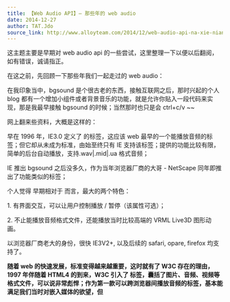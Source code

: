 ```yaml
---
title: 【Web Audio API】— 那些年的 web audio
date: 2014-12-27
author: TAT.Jdo
source_link: http://www.alloyteam.com/2014/12/web-audio-api-na-xie-nian-di-web-audio/
---
```


这主题主要是早期对 web audio api 的一些尝试，这里整理一下以便以后翻阅，如有错误，诚请指正。

在这之前，先回顾一下那些年我们一起走过的 web audio：

**<bgsound>**

在我印象当中，bgsound 是个很古老的东西，接触互联网之后，那时兴起的个人 blog 都有一个增加小组件或者背景音乐的功能，就是允许你贴入一段代码来实现，那是我最早接触 bgsound 的时候；当然那时也只是会 ctrl+c/v \~~

网上翻来些资料，大概是这样的：

早在 1996 年，IE3.0 定义了<bgsound> 的标签，这应该 web 最早的一个能播放音频的标签；但它却从未成为标准，由始至终只有 IE 支持该标签；提供的功能比较有限，简单的后台自动播放，支持.wav|.mid|.ua 格式音频；

**<embed>**

IE 推出 bgsound 之后没多久，作为当年浏览器厂商的大哥 - NetScape 同年即推出了功能类似的标签<embed>；

个人觉得<embed> 早期相对于<bgsound> 而言，最大的两个特色：

1. 有界面交互，可以让用户控制播放 / 暂停（该属性可选）；

2. 不止能播放音频格式文件，还能播放当时比较高端的 VRML Live3D 图形动画。

以浏览器厂商老大的身份，很快 IE3V2+, 以及后续的 safari, opare, firefox 均支持了<embed>。

**<object>**

随着 web 的快速发展，标准变得越来越重要，这时就有了 W3C 存在的理由，1997 年伴随着 HTML4 的到来，W3C 引入了<object> 标签，囊括了图片、音频、视频等格式文件，可以说非常彪悍；作为第一款可以跨浏览器间播放音频的标签，基本能满足我们当时对嵌入媒体的欲望，但<object> 同样存在自己的弊端，例如标签臃肿，依赖插件，SEO 困难等；

**<audio>**

08 年初，第一份正式的 HTML5 草案发布，引入更新的富媒体元素<video> <audio> <canvas>，这些标签的引入最大目的还是为了减少 web 富媒体应用对插件的依赖。仅从标签名来说就能很好区分各自的功能，这点无疑是非常有利于搜索引擎去索引资源的，相比<object> 来说，最明显的特色即是：

1. 标签语义化，结构更简单；

2. 脱离插件；

3. 简单的 javascript 内置方法以及事件交互。

看似对音频控制都比较完善，但开发者缺少了对音频数据的访问权限，在很多更动感的交互，更复杂的音效需求面前就显得力不从心了。

**\[Audio Data API]**

为了解决现状，Mozilla 社区提出了 [Audio Data API](https://wiki.mozilla.org/Audio_Data_API)，对<audio> 标签进行 js 能力方面的扩展，这套 API 主要还是以提供读取写入音频数据接口为主，例如：

```javascript
// 定义音频对象
var audio = new Audio();
var bufferLenth;
audio.src = "song.ogg";
audio.addEventListener("MozAudioAvailable", handleWithSample, false);
audio.addEventListener("loadedmetadata", handleWithMeta, false);
audio.play();
function handleWithMeta() {
    bufferLenth = audio.mozFrameBufferLength;
}
function handleWithSample(e) {
    var samples = e.frameBuffer;
    for (var i = 0; i < bufferLenth; i++) {
        // do something with audio data
        dosomething(samples[i]);
    }
}
```

基于 `MozAudioAvailable` 事件驱动读取音频原始数据

注：该方法已无法正确执行，Firefox 已转向 Web Audio API 的支持，后续的 Firefox 版本逐渐废弃了 Audio Data API 的旧接口。

但对于一个开发者来说，并非人人都是音频资深用户或者发烧级音乐玩家，而且在很多音频的专业效果处理上需涉及大量波形相关处理算法，这就直接把很多开发者拒之门外了，这也是为什么最后 W3C 推荐了 Web Audio API。

**\[Web Audio API]**

[Web Audio API](http://webaudio.github.io/web-audio-api/) 最早是 Chrome 社区提出并支持的，Web Audio API 是一套全新的相对独立的接口系统，对音频文件拥有更高的处理权限以及内置相关的音频专业效果处理，可以完全独立于 <audio> 标签而存在。这里把`内置相关音频专业效果处理`标红主要是因为，我个人觉得这是 Web Audio API 相对于 Audio Data API 最大的一个区别，也是为什么最终被 W3C 推荐的原因。

大概整了一下 Web Audio API 的新特点：

1. 更精准的时间控制；

2. 可完全独立<audio>，允许更多音频文件同时播放，用于游戏或者复杂音频应用场景；

3. 模块化路由连接方式，让音频操作更加灵活形象；

4. 实时的频域、时域数据访问 / 操作；

5. 更多专业的音频处理方法

(1) 音道分离 / 合并；

(2) 音频延时效果；

(3) 内置频率滤波器；

(4) 音频空间感效果以及多普勒效应模拟；

(5) 音频卷积运算（用于声场环境模拟）；

(6) 自定义波形生成器；

(7) 波形非线性失真处理。

未完待续...

下期预告：[【Web Audio API】— 初探音频上下文与音频节点](http://www.alloyteam.com/2015/01/web-audio-api-yin-pin-shang-xia-wen-yu-yin-pin-jie-dian-di-shi-yong-fang-shi/)